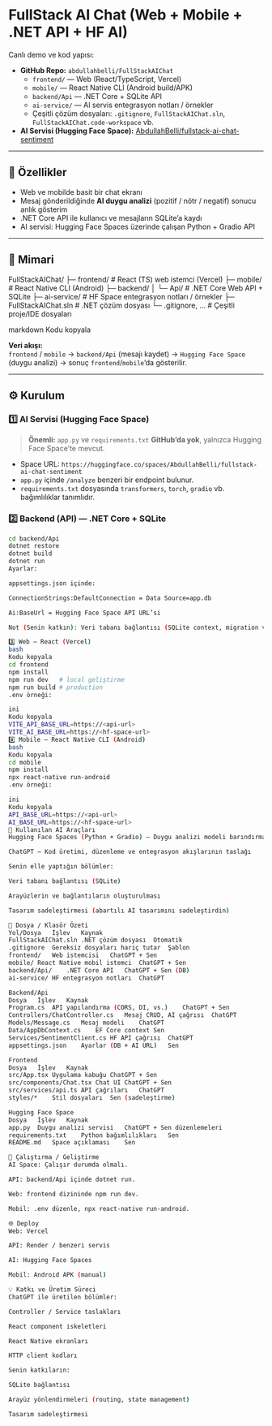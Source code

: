 # FullStack AI Chat (Web + Mobile + .NET API + HF AI)

Canlı demo ve kod yapısı:  
- **GitHub Repo:** `abdullahbelli/FullStackAIChat`  
  - `frontend/` — Web (React/TypeScript, Vercel)  
  - `mobile/` — React Native CLI (Android build/APK)  
  - `backend/Api` — .NET Core + SQLite API  
  - `ai-service/` — AI servis entegrasyon notları / örnekler  
  - Çeşitli çözüm dosyaları: `.gitignore`, `FullStackAIChat.sln`, `FullStackAIChat.code-workspace` vb.  
- **AI Servisi (Hugging Face Space):** [AbdullahBelli/fullstack-ai-chat-sentiment](https://huggingface.co/spaces/AbdullahBelli/fullstack-ai-chat-sentiment)

---

## 🎯 Özellikler
- Web ve mobilde basit bir chat ekranı  
- Mesaj gönderildiğinde **AI duygu analizi** (pozitif / nötr / negatif) sonucu anlık gösterim  
- .NET Core API ile kullanıcı ve mesajların SQLite’a kaydı  
- AI servisi: Hugging Face Spaces üzerinde çalışan Python + Gradio API  

---

## 🧩 Mimari

FullStackAIChat/
├─ frontend/ # React (TS) web istemci (Vercel)
├─ mobile/ # React Native CLI (Android)
├─ backend/
│ └─ Api/ # .NET Core Web API + SQLite
├─ ai-service/ # HF Space entegrasyon notları / örnekler
├─ FullStackAIChat.sln # .NET çözüm dosyası
└─ .gitignore, ... # Çeşitli proje/IDE dosyaları

markdown
Kodu kopyala

**Veri akışı:**  
`frontend` / `mobile` → `backend/Api` (mesajı kaydet) → `Hugging Face Space` (duygu analizi) → sonuç `frontend`/`mobile`’da gösterilir.

---

## ⚙️ Kurulum

### 1️⃣ AI Servisi (Hugging Face Space)
> **Önemli:** `app.py` ve `requirements.txt` **GitHub’da yok**, yalnızca Hugging Face Space’te mevcut.

- Space URL: `https://huggingface.co/spaces/AbdullahBelli/fullstack-ai-chat-sentiment`  
- `app.py` içinde `/analyze` benzeri bir endpoint bulunur.  
- `requirements.txt` dosyasında `transformers`, `torch`, `gradio` vb. bağımlılıklar tanımlıdır.

### 2️⃣ Backend (API) — .NET Core + SQLite
```bash
cd backend/Api
dotnet restore
dotnet build
dotnet run
Ayarlar:

appsettings.json içinde:

ConnectionStrings:DefaultConnection = Data Source=app.db

Ai:BaseUrl = Hugging Face Space API URL’si

Not (Senin katkın): Veri tabanı bağlantısı (SQLite context, migration ve bağlantı) tamamen senin tarafından yazılmıştır.

3️⃣ Web — React (Vercel)
bash
Kodu kopyala
cd frontend
npm install
npm run dev   # local geliştirme
npm run build # production
.env örneği:

ini
Kodu kopyala
VITE_API_BASE_URL=https://<api-url>
VITE_AI_BASE_URL=https://<hf-space-url>
4️⃣ Mobile — React Native CLI (Android)
bash
Kodu kopyala
cd mobile
npm install
npx react-native run-android
.env örneği:

ini
Kodu kopyala
API_BASE_URL=https://<api-url>
AI_BASE_URL=https://<hf-space-url>
🤖 Kullanılan AI Araçları
Hugging Face Spaces (Python + Gradio) — Duygu analizi modeli barındırma ve HTTP endpoint sağlama

ChatGPT — Kod üretimi, düzenleme ve entegrasyon akışlarının taslağı

Senin elle yaptığın bölümler:

Veri tabanı bağlantısı (SQLite)

Arayüzlerin ve bağlantıların oluşturulması

Tasarım sadeleştirmesi (abartılı AI tasarımını sadeleştirdin)

📂 Dosya / Klasör Özeti
Yol/Dosya	İşlev	Kaynak
FullStackAIChat.sln	.NET çözüm dosyası	Otomatik
.gitignore	Gereksiz dosyaları hariç tutar	Şablon
frontend/	Web istemcisi	ChatGPT + Sen
mobile/	React Native mobil istemci	ChatGPT + Sen
backend/Api/	.NET Core API	ChatGPT + Sen (DB)
ai-service/	HF entegrasyon notları	ChatGPT

Backend/Api
Dosya	İşlev	Kaynak
Program.cs	API yapılandırma (CORS, DI, vs.)	ChatGPT + Sen
Controllers/ChatController.cs	Mesaj CRUD, AI çağrısı	ChatGPT
Models/Message.cs	Mesaj modeli	ChatGPT
Data/AppDbContext.cs	EF Core context	Sen
Services/SentimentClient.cs	HF API çağrısı	ChatGPT
appsettings.json	Ayarlar (DB + AI URL)	Sen

Frontend
Dosya	İşlev	Kaynak
src/App.tsx	Uygulama kabuğu	ChatGPT + Sen
src/components/Chat.tsx	Chat UI	ChatGPT + Sen
src/services/api.ts	API çağrıları	ChatGPT
styles/*	Stil dosyaları	Sen (sadeleştirme)

Hugging Face Space
Dosya	İşlev	Kaynak
app.py	Duygu analizi servisi	ChatGPT + Sen düzenlemeleri
requirements.txt	Python bağımlılıkları	Sen
README.md	Space açıklaması	Sen

🚀 Çalıştırma / Geliştirme
AI Space: Çalışır durumda olmalı.

API: backend/Api içinde dotnet run.

Web: frontend dizininde npm run dev.

Mobil: .env düzenle, npx react-native run-android.

🌐 Deploy
Web: Vercel

API: Render / benzeri servis

AI: Hugging Face Spaces

Mobil: Android APK (manual)

💡 Katkı ve Üretim Süreci
ChatGPT ile üretilen bölümler:

Controller / Service taslakları

React component iskeletleri

React Native ekranları

HTTP client kodları

Senin katkıların:

SQLite bağlantısı

Arayüz yönlendirmeleri (routing, state management)

Tasarım sadeleştirmesi
